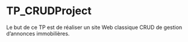 # TP_CRUDProject

Le but de ce TP est de réaliser un site Web classique CRUD de gestion d’annonces immobilières.
